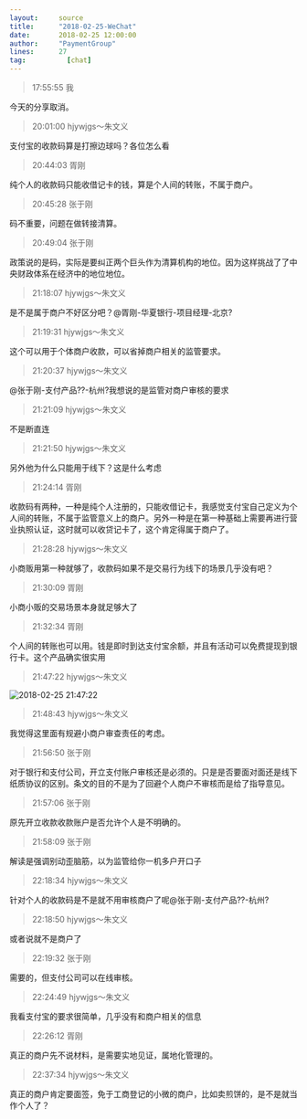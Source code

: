 ```yaml
---
layout:     source 
title:      "2018-02-25-WeChat"
date:       2018-02-25 12:00:00
author:     "PaymentGroup"
lines:      27 
tag:		  [chat]
---
```

> 17:55:55  我  
   
今天的分享取消。  
   
> 20:01:00  hjywjgs～朱文义  
   
支付宝的收款码算是打擦边球吗？各位怎么看  
   
> 20:44:03  胥刚  
   
纯个人的收款码只能收借记卡的钱，算是个人间的转账，不属于商户。  
   
> 20:45:28  张于刚  
   
码不重要，问题在做转接清算。  
   
> 20:49:04  张于刚  
   
政策说的是码，实际是要纠正两个巨头作为清算机构的地位。因为这样挑战了了中央财政体系在经济中的地位地位。  
   
> 21:18:07  hjywjgs～朱文义  
   
是不是属于商户不好区分吧？@胥刚-华夏银行-项目经理-北京?  
   
> 21:19:31  hjywjgs～朱文义  
   
这个可以用于个体商户收款，可以省掉商户相关的监管要求。  
   
> 21:20:37  hjywjgs～朱文义  
   
@张于刚-支付产品??-杭州?我想说的是监管对商户审核的要求  
   
> 21:21:09  hjywjgs～朱文义  
   
不是断直连  
   
> 21:21:50  hjywjgs～朱文义  
   
另外他为什么只能用于线下？这是什么考虑  
   
> 21:24:14  胥刚  
   
收款码有两种，一种是纯个人注册的，只能收借记卡，我感觉支付宝自己定义为个人间的转账，不属于监管意义上的商户。另外一种是在第一种基础上需要再进行营业执照认证，这时就可以收贷记卡了，这个肯定得属于商户了。  
   
> 21:28:28  hjywjgs～朱文义  
   
小商贩用第一种就够了，收款码如果不是交易行为线下的场景几乎没有吧？  
   
> 21:30:09  胥刚  
   
小商小贩的交易场景本身就足够大了  
   
> 21:32:34  胥刚  
   
个人间的转账也可以用。钱是即时到达支付宝余额，并且有活动可以免费提现到银行卡。这个产品确实很实用  
   
> 21:47:22  hjywjgs～朱文义  
   
![2018-02-25 21:47:22](http://static.cocolian.org/img/20180225_214722.png) 
   
> 21:48:43  hjywjgs～朱文义  
   
我觉得这里面有规避小商户审查责任的考虑。  
   
> 21:56:50  张于刚  
   
对于银行和支付公司，开立支付账户审核还是必须的。只是是否要面对面还是线下纸质协议的区别。条文的目的不是为了回避个人商户不审核而是给了指导意见。  
   
> 21:57:06  张于刚  
   
原先开立收款收款账户是否允许个人是不明确的。  
   
> 21:58:09  张于刚  
   
解读是强调别动歪脑筋，以为监管给你一机多户开口子  
   
> 22:18:34  hjywjgs～朱文义  
   
针对个人的收款码是不是就不用审核商户了呢@张于刚-支付产品??-杭州?  
   
> 22:18:50  hjywjgs～朱文义  
   
或者说就不是商户了  
   
> 22:19:32  张于刚  
   
需要的，但支付公司可以在线审核。  
   
> 22:24:49  hjywjgs～朱文义  
   
我看支付宝的要求很简单，几乎没有和商户相关的信息  
   
> 22:26:12  胥刚  
   
真正的商户先不说材料，是需要实地见证，属地化管理的。  
   
> 22:37:34  hjywjgs～朱文义  
   
真正的商户肯定要面签，免于工商登记的小微的商户，比如卖煎饼的，是不是就当作个人了？  
   
